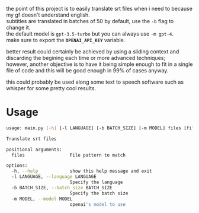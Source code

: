 the point of this project is to easily translate srt files when i need to because my gf doesn't understand english.  
subtitles are translated in batches of 50 by default, use the `-b` flag to change it.  
the default model is `gpt-3.5-turbo` but you can always use `-m gpt-4`.  
make sure to export the **`OPENAI_API_KEY`** variable.

better result could certainly be achieved by using a sliding context and discarding the begining each time or more advanced techniques;  
however, another objective is to have it being simple enough to fit in a single file of code and this will be good enough in 99% of cases anyway.  

this could probably be used along some text to speech software such as whisper for some pretty cool results.

# Usage

```bash
usage: main.py [-h] [-l LANGUAGE] [-b BATCH_SIZE] [-m MODEL] files [files ...]

Translate srt files

positional arguments:
  files                 File pattern to match

options:
  -h, --help            show this help message and exit
  -l LANGUAGE, --language LANGUAGE
                        Specify the language
  -b BATCH_SIZE, --batch_size BATCH_SIZE
                        Specify the batch size
  -m MODEL, --model MODEL
                        openai's model to use
```
